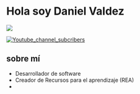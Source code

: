 <div aling="center">
<h1 aling="center">Hola soy Daniel Valdez
</div>
<img src="https://cdn.discordapp.com/attachments/1272630507263492199/1341404883462656010/Frame_30_1.png?ex=67b5e026&is=67b48ea6&hm=707708a10d0dc76029444306201f30c957651e771fb59cfc4e3bbdeca6291702&">

[![Youtube_channel_subcribers](https://img.shields.io/youtube/channel/subscribers/UCIegha1vatSR2K4rfcdNR?style=social)](https://www.youtube.com/@Dannter)

## sobre mí

- Desarrollador de software
- Creador de Recursos para el aprendizaje (REA)
- 
